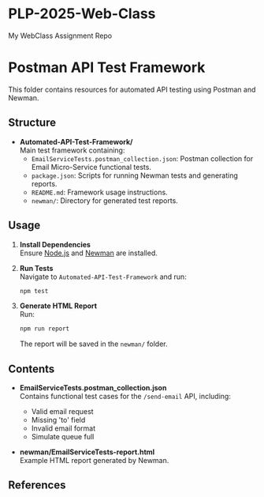 # PLP-2025-Web-Class
My WebClass Assignment Repo



# Postman API Test Framework

This folder contains resources for automated API testing using Postman and Newman.

## Structure

- **Automated-API-Test-Framework/**  
  Main test framework containing:
  - `EmailServiceTests.postman_collection.json`: Postman collection for Email Micro-Service functional tests.
  - `package.json`: Scripts for running Newman tests and generating reports.
  - `README.md`: Framework usage instructions.
  - `newman/`: Directory for generated test reports.

## Usage

1. **Install Dependencies**  
   Ensure [Node.js](https://nodejs.org/) and [Newman](https://www.npmjs.com/package/newman) are installed.

2. **Run Tests**  
   Navigate to `Automated-API-Test-Framework` and run:
   ```sh
   npm test
   ```

3. **Generate HTML Report**  
   Run:
   ```sh
   npm run report
   ```
   The report will be saved in the `newman/` folder.

## Contents

- **EmailServiceTests.postman_collection.json**  
  Contains functional test cases for the `/send-email` API, including:
  - Valid email request
  - Missing 'to' field
  - Invalid email format
  - Simulate queue full

- **newman/EmailServiceTests-report.html**  
  Example HTML report generated by Newman.

## References
